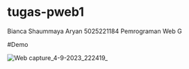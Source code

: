 # tugas-pweb1

Bianca Shaummaya Aryan
5025221184
Pemrograman Web G

#Demo

![Web capture_4-9-2023_222419_](https://github.com/ayakbianca/tugas-pweb1/assets/143981808/af850585-ec05-4788-9ea8-6a6317fd17b9)

